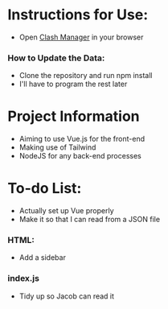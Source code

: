# Instructions for Use:
- Open [Clash Manager](https://willwoodward.github.io/clash-manager/client/index.html) in your browser

### How to Update the Data:
- Clone the repository and run npm install
- I'll have to program the rest later

# Project Information
- Aiming to use Vue.js for the front-end
- Making use of Tailwind
- NodeJS for any back-end processes

# To-do List:
- Actually set up Vue properly
- Make it so that I can read from a JSON file

### HTML:
- Add a sidebar

### index.js
- Tidy up so Jacob can read it